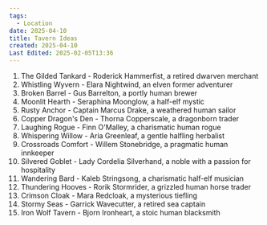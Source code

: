 ```yaml
---
tags:
  - Location
date: 2025-04-10
title: Tavern Ideas
created: 2025-04-10
Last Edited: 2025-02-05T13:36
---
```

1. The Gilded Tankard - Roderick Hammerfist, a retired dwarven merchant
2. Whistling Wyvern - Elara Nightwind, an elven former adventurer
3. Broken Barrel - Gus Barrelton, a portly human brewer
4. Moonlit Hearth - Seraphina Moonglow, a half-elf mystic
5. Rusty Anchor - Captain Marcus Drake, a weathered human sailor
6. Copper Dragon's Den - Thorna Copperscale, a dragonborn trader
7. Laughing Rogue - Finn O'Malley, a charismatic human rogue
8. Whispering Willow - Aria Greenleaf, a gentle halfling herbalist
9. Crossroads Comfort - Willem Stonebridge, a pragmatic human innkeeper
10. Silvered Goblet - Lady Cordelia Silverhand, a noble with a passion for hospitality
11. Wandering Bard - Kaleb Stringsong, a charismatic half-elf musician
12. Thundering Hooves - Rorik Stormrider, a grizzled human horse trader
13. Crimson Cloak - Mara Redcloak, a mysterious tiefling
14. Stormy Seas - Garrick Wavecutter, a retired sea captain
15. Iron Wolf Tavern - Bjorn Ironheart, a stoic human blacksmith
